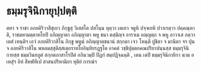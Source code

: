 <h1>ธมฺมรุจินิกายุปฺปตฺติ</h1>
<p>ตทา จ ราชา อภยคิริวาสีสุเยว ภิกฺขูสุ วิเสสโต ปสโนฺน หุตฺวา เตเยว จตูหิ ปจฺจเยหิ ปวาเรตฺวา ปคฺคณฺหาติ, ราชมหามตฺตาทโยปิ อภิญฺญาตา อภิญฺญาตา พหู ชนา ตสฺมิญฺจ อาราเม อญฺญตฺถ จ พหู อาวาเส กตฺวา เตสํ เทนฺติฯ เอวํ อภยคิริวาสิโน ภิกฺขู พหูนํ อภิญฺญาตชนานํ สกฺกตา เจว โหนฺติ ปูชิตา จ มานิตา จฯ ปุน จ อภยคิริวาสิโน พหลมสฺสุติสฺสเตฺถราทโยอินฺทิยรฎฺฐโต อาคตํ วชฺชิปุตฺตกคณปริยาปนฺนสฺส ธมฺมรุจินิกายสฺส ธมฺมวินยภูตํ สกฺกตภาสาโรปิตํ  อภินวมฺปิ ปิฎกํ สมฺปฎิจฺฉนฺติ , เตน เตปิ ธมฺมรุจินิกายิกา นาม อเหสุํฯ อิทํ สีหฬทีเป สาสนปริหานิยา ทุติยํ การณํฯ</p>





